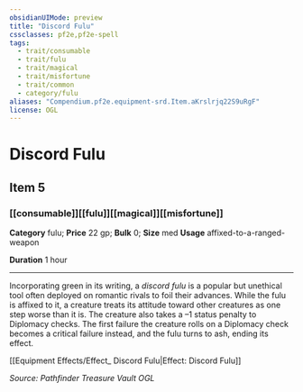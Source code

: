 ```yaml
---
obsidianUIMode: preview
title: "Discord Fulu"
cssclasses: pf2e,pf2e-spell
tags:
  - trait/consumable
  - trait/fulu
  - trait/magical
  - trait/misfortune
  - trait/common
  - category/fulu
aliases: "Compendium.pf2e.equipment-srd.Item.aKrslrjq22S9uRgF"
license: OGL
---
```

# Discord Fulu
## Item 5
### [[consumable]][[fulu]][[magical]][[misfortune]]

**Category** fulu; 
**Price** 22 gp; 
**Bulk** 0; **Size** med
**Usage** affixed-to-a-ranged-weapon

**Duration** 1 hour

* * *

Incorporating green in its writing, a _discord fulu_ is a popular but unethical tool often deployed on romantic rivals to foil their advances. While the fulu is affixed to it, a creature treats its attitude toward other creatures as one step worse than it is. The creature also takes a –1 status penalty to Diplomacy checks. The first failure the creature rolls on a Diplomacy check becomes a critical failure instead, and the fulu turns to ash, ending its effect.

[[Equipment Effects/Effect_ Discord Fulu|Effect: Discord Fulu]]

*Source: Pathfinder Treasure Vault*
*OGL*
